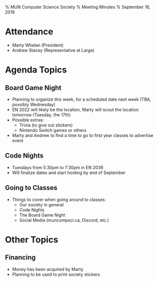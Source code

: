 % MUN Computer Science Society
% Meeting Minutes
% September 16, 2019

# Attendance
* Marty Whelan (President)
* Andrew Stacey (Representative at Large)

# Agenda Topics

## Board Game Night
* Planning to organize this week, for a scheduled date next week (TBA, possibly Wednesday)
* EN 2022 will likely be the location, Marty will scout the location tomorrow (Tuesday, the 17th)
* Possible extras:
    - Trivia (to give out stickers)
    - Nintendo Switch games or others
* Marty and Andrew to find a time to go to first year classes to advertise event

## Code Nights
* Tuesdays from 5:30pm to 7:30pm in EN 2036
* Will finalize dates and start hosting by end of September

## Going to Classes
* Things to cover when going around to classes:
    - Our society in general
    - Code Nights
    - The Board Game Night
    - Social Media (muncompsci.ca, Discord, etc.)


# Other Topics

## Financing
* Money has been acquired by Marty
* Planning to be used to print society stickers
